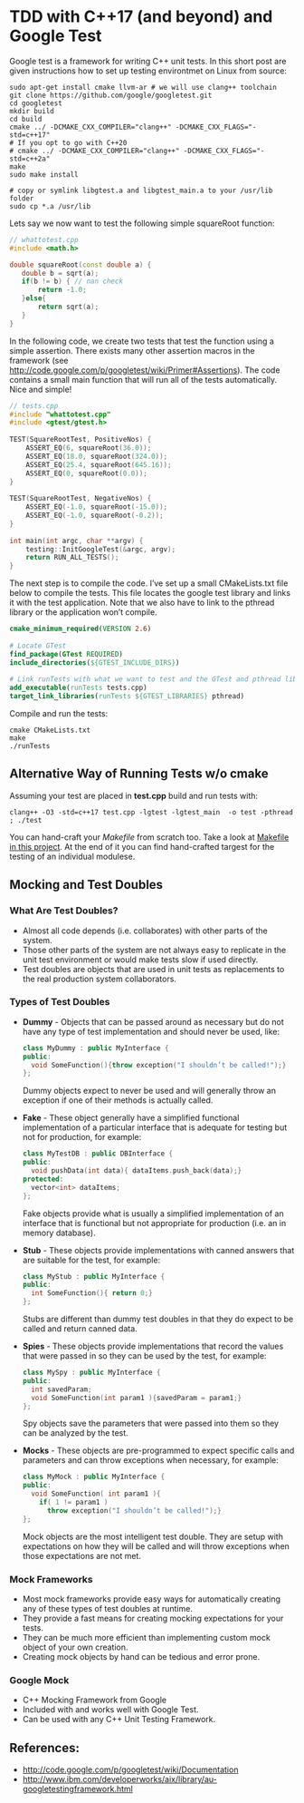 # TDD with C++17 (and beyond) and Google Test

Google test is a framework for writing C++ unit tests. In this short post are given instructions how to set up testing
environtmet on Linux from source:

```shell
sudo apt-get install cmake llvm-ar # we will use clang++ toolchain
git clone https://github.com/google/googletest.git
cd googletest
mkdir build
cd build
cmake ../ -DCMAKE_CXX_COMPILER="clang++" -DCMAKE_CXX_FLAGS="-std=c++17"
# If you opt to go with C++20
# cmake ../ -DCMAKE_CXX_COMPILER="clang++" -DCMAKE_CXX_FLAGS="-std=c++2a"
make
sudo make install

# copy or symlink libgtest.a and libgtest_main.a to your /usr/lib folder
sudo cp *.a /usr/lib
```

Lets say we now want to test the following simple squareRoot function:

 ```c++
// whattotest.cpp
#include <math.h>
 
double squareRoot(const double a) {
    double b = sqrt(a);
    if(b != b) { // nan check
        return -1.0;
    }else{
        return sqrt(a);
    }
}
```

In the following code, we create two tests that test the function using a simple assertion. There exists many other assertion macros in the framework (see http://code.google.com/p/googletest/wiki/Primer#Assertions). The code contains a small main function that will run all of the tests automatically. Nice and simple!

```c++
// tests.cpp
#include "whattotest.cpp"
#include <gtest/gtest.h>
 
TEST(SquareRootTest, PositiveNos) { 
    ASSERT_EQ(6, squareRoot(36.0));
    ASSERT_EQ(18.0, squareRoot(324.0));
    ASSERT_EQ(25.4, squareRoot(645.16));
    ASSERT_EQ(0, squareRoot(0.0));
}
 
TEST(SquareRootTest, NegativeNos) {
    ASSERT_EQ(-1.0, squareRoot(-15.0));
    ASSERT_EQ(-1.0, squareRoot(-0.2));
}
 
int main(int argc, char **argv) {
    testing::InitGoogleTest(&argc, argv);
    return RUN_ALL_TESTS();
}
```

The next step is to compile the code. I’ve set up a small CMakeLists.txt file below to compile the tests. This file locates the google test library and links it with the test application. Note that we also have to link to the pthread library or the application won’t compile.

```cmake
cmake_minimum_required(VERSION 2.6)
 
# Locate GTest
find_package(GTest REQUIRED)
include_directories(${GTEST_INCLUDE_DIRS})
 
# Link runTests with what we want to test and the GTest and pthread library
add_executable(runTests tests.cpp)
target_link_libraries(runTests ${GTEST_LIBRARIES} pthread)
```

Compile and run the tests:

```shell
cmake CMakeLists.txt
make
./runTests
```

## Alternative Way of Running Tests w/o cmake

Assuming your test are placed in **test.cpp** build and run tests with:

```shell
clang++ -O3 -std=c++17 test.cpp -lgtest -lgtest_main  -o test -pthread ; ./test

```
You can hand-craft your *Makefile* from scratch too. Take a look at [Makefile in this project](./Makefile#L179). 
At the end of it you can find hand-crafted targest for the testing of an individual modulese.

## Mocking and Test Doubles

### What Are Test Doubles?

 - Almost all code depends (i.e. collaborates) with other parts of the
system.
 - Those other parts of the system are not always easy to replicate in
the unit test environment or would make tests slow if used directly.
 - Test doubles are objects that are used in unit tests as replacements
to the real production system collaborators.

### Types of Test Doubles

 - **Dummy** - Objects that can be passed around as necessary but do
not have any type of test implementation and should never be used, like:
   ```c++
   class MyDummy : public MyInterface {
   public:
     void SomeFunction(){throw exception("I shouldn’t be called!");}
   };
   ```
   Dummy objects expect to never be used and will generally 
   throw an exception if one of their methods is actually called.

 - **Fake** - These object generally have a simplified functional
implementation of a particular interface that is adequate for testing
but not for production, for example:
   ```c++
   class MyTestDB : public DBInterface {
   public:
     void pushData(int data){ dataItems.push_back(data);}
   protected:
     vector<int> dataItems;
   };
   ```
   Fake objects provide what is usually a simplified implementation of an interface that is functional but not appropriate for production (i.e. an in memory database).
 - **Stub** - These objects provide implementations with canned answers
that are suitable for the test, for example:
   ```c++
   class MyStub : public MyInterface {
   public:
     int SomeFunction(){ return 0;}
   };
   ```
   Stubs are different than dummy test doubles in that they do expect to be called and return canned data.
 - **Spies** - These objects provide implementations that record the values that were passed in so they can be used by the test, for example:
   ```c++
   class MySpy : public MyInterface {
   public:
     int savedParam;
     void SomeFunction(int param1 ){savedParam = param1;}
   };
   ```
   Spy objects save the parameters that were passed into them so they can be analyzed by the test.
 - **Mocks** - These objects are pre-programmed to expect specific calls and parameters
 and can throw exceptions when necessary, for example:
   ```c++
   class MyMock : public MyInterface {
   public:
     void SomeFunction( int param1 ){
       if( 1 != param1 )
         throw exception("I shouldn’t be called!");}
   };
   ```
   Mock objects are the most intelligent test double. They are setup with expectations on how they will be called and will throw exceptions when those expectations are not met.

### Mock Frameworks

 - Most mock frameworks provide easy ways for automatically creating any of these types of test doubles at runtime.
 - They provide a fast means for creating mocking expectations for your tests.
 - They can be much more efficient than implementing custom mock object of your own creation.
 - Creating mock objects by hand can be tedious and error prone.

### Google Mock

 - C++ Mocking Framework from Google
 - Included with and works well with Google Test.
 - Can be used with any C++ Unit Testing Framework.

## References:

 - http://code.google.com/p/googletest/wiki/Documentation
 - http://www.ibm.com/developerworks/aix/library/au-googletestingframework.html
